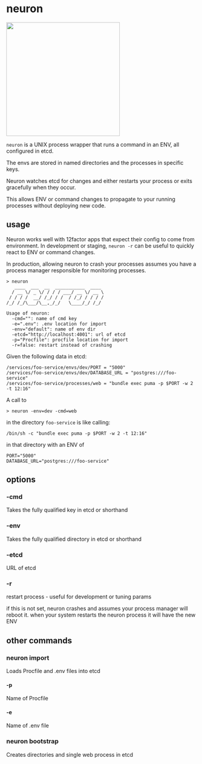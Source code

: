 # neuron

<img src="http://www.amrita.edu/sites/default/files/neuron-black-and-white-hi.png" width="300px" />

`neuron` is a UNIX process wrapper that runs
a command in an ENV, all configured in etcd.

The envs are stored in named directories and the processes
in specific keys.

Neuron watches etcd for changes and either restarts your process or exits
gracefully when they occur.

This allows ENV or command changes
to propagate to your running processes without deploying new code.

## usage

Neuron works well with 12factor apps that expect their config to come from environment.
In development or staging, `neuron -r` can be useful to quickly react to ENV or command
changes.

In production, allowing neuron to crash your processes assumes you have a process manager
responsible for monitoring processes.

```
> neuron
   ____  ___  __  ___________  ____
  / __ \/ _ \/ / / / ___/ __ \/ __ \
 / / / /  __/ /_/ / /  / /_/ / / / /
/_/ /_/\___/\__,_/_/   \____/_/ /_/

Usage of neuron:
  -cmd="": name of cmd key
  -e=".env": .env location for import
  -env="default": name of env dir
  -etcd="http://localhost:4001": url of etcd
  -p="Procfile": procfile location for import
  -r=false: restart instead of crashing
```

Given the following data in etcd:

    /services/foo-service/envs/dev/PORT = "5000"
    /services/foo-service/envs/dev/DATABASE_URL = "postgres:///foo-service"
    /services/foo-service/processes/web = "bundle exec puma -p $PORT -w 2 -t 12:16"

A call to

    > neuron -env=dev -cmd=web

in the directory `foo-service` is like calling:

    /bin/sh -c "bundle exec puma -p $PORT -w 2 -t 12:16"

in that directory with an ENV of

    PORT="5000"
    DATABASE_URL="postgres:///foo-service"

## options

### -cmd

Takes the fully qualified key in etcd or shorthand

### -env

Takes the fully qualified directory in etcd or shorthand

### -etcd

URL of etcd

### -r

restart process - useful for development or tuning params

if this is not set, neuron crashes and assumes your process
manager will reboot it. when your system restarts the
neuron process it will have the new ENV

## other commands

### neuron import

Loads Procfile and .env files into etcd

#### -p

Name of Procfile

#### -e

Name of .env file

### neuron bootstrap

Creates directories and single web process in etcd
